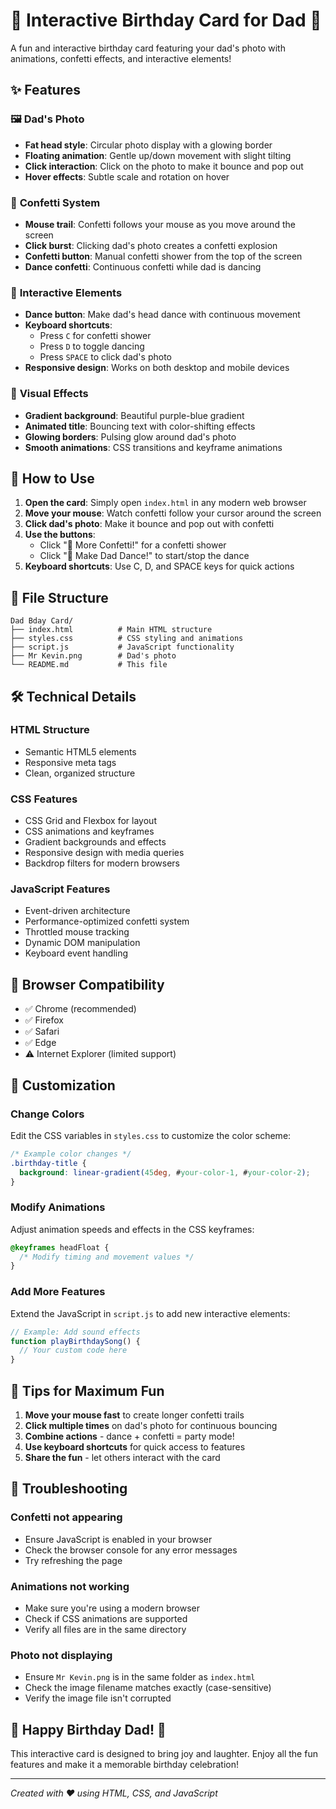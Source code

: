 # 🎂 Interactive Birthday Card for Dad 🎂

A fun and interactive birthday card featuring your dad's photo with animations, confetti effects, and interactive elements!

## ✨ Features

### 🖼️ **Dad's Photo**

- **Fat head style**: Circular photo display with a glowing border
- **Floating animation**: Gentle up/down movement with slight tilting
- **Click interaction**: Click on the photo to make it bounce and pop out
- **Hover effects**: Subtle scale and rotation on hover

### 🎊 **Confetti System**

- **Mouse trail**: Confetti follows your mouse as you move around the screen
- **Click burst**: Clicking dad's photo creates a confetti explosion
- **Confetti button**: Manual confetti shower from the top of the screen
- **Dance confetti**: Continuous confetti while dad is dancing

### 🕺 **Interactive Elements**

- **Dance button**: Make dad's head dance with continuous movement
- **Keyboard shortcuts**:
  - Press `C` for confetti shower
  - Press `D` to toggle dancing
  - Press `SPACE` to click dad's photo
- **Responsive design**: Works on both desktop and mobile devices

### 🎨 **Visual Effects**

- **Gradient background**: Beautiful purple-blue gradient
- **Animated title**: Bouncing text with color-shifting effects
- **Glowing borders**: Pulsing glow around dad's photo
- **Smooth animations**: CSS transitions and keyframe animations

## 🚀 How to Use

1. **Open the card**: Simply open `index.html` in any modern web browser
2. **Move your mouse**: Watch confetti follow your cursor around the screen
3. **Click dad's photo**: Make it bounce and pop out with confetti
4. **Use the buttons**:
   - Click "🎊 More Confetti!" for a confetti shower
   - Click "💃 Make Dad Dance!" to start/stop the dance
5. **Keyboard shortcuts**: Use C, D, and SPACE keys for quick actions

## 📁 File Structure

```
Dad Bday Card/
├── index.html          # Main HTML structure
├── styles.css          # CSS styling and animations
├── script.js           # JavaScript functionality
├── Mr Kevin.png        # Dad's photo
└── README.md           # This file
```

## 🛠️ Technical Details

### **HTML Structure**

- Semantic HTML5 elements
- Responsive meta tags
- Clean, organized structure

### **CSS Features**

- CSS Grid and Flexbox for layout
- CSS animations and keyframes
- Gradient backgrounds and effects
- Responsive design with media queries
- Backdrop filters for modern browsers

### **JavaScript Features**

- Event-driven architecture
- Performance-optimized confetti system
- Throttled mouse tracking
- Dynamic DOM manipulation
- Keyboard event handling

## 🎯 Browser Compatibility

- ✅ Chrome (recommended)
- ✅ Firefox
- ✅ Safari
- ✅ Edge
- ⚠️ Internet Explorer (limited support)

## 🔧 Customization

### **Change Colors**

Edit the CSS variables in `styles.css` to customize the color scheme:

```css
/* Example color changes */
.birthday-title {
  background: linear-gradient(45deg, #your-color-1, #your-color-2);
}
```

### **Modify Animations**

Adjust animation speeds and effects in the CSS keyframes:

```css
@keyframes headFloat {
  /* Modify timing and movement values */
}
```

### **Add More Features**

Extend the JavaScript in `script.js` to add new interactive elements:

```javascript
// Example: Add sound effects
function playBirthdaySong() {
  // Your custom code here
}
```

## 🎉 Tips for Maximum Fun

1. **Move your mouse fast** to create longer confetti trails
2. **Click multiple times** on dad's photo for continuous bouncing
3. **Combine actions** - dance + confetti = party mode!
4. **Use keyboard shortcuts** for quick access to features
5. **Share the fun** - let others interact with the card

## 🐛 Troubleshooting

### **Confetti not appearing**

- Ensure JavaScript is enabled in your browser
- Check the browser console for any error messages
- Try refreshing the page

### **Animations not working**

- Make sure you're using a modern browser
- Check if CSS animations are supported
- Verify all files are in the same directory

### **Photo not displaying**

- Ensure `Mr Kevin.png` is in the same folder as `index.html`
- Check the image filename matches exactly (case-sensitive)
- Verify the image file isn't corrupted

## 🎊 Happy Birthday Dad! 🎊

This interactive card is designed to bring joy and laughter. Enjoy all the fun features and make it a memorable birthday celebration!

---

_Created with ❤️ using HTML, CSS, and JavaScript_
